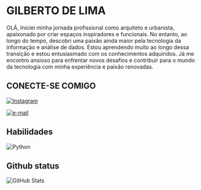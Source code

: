 # GILBERTO DE LIMA

OLÁ, 
Iniciei minha jornada profissional como arquiteto e urbanista, apaixonado por criar espaços inspiradores e funcionais. No entanto, ao longo do tempo, descobri uma paixão ainda maior pela tecnologia da informação e análise de dados. Estou aprendendo muito ao longo dessa transição e estou entusiasmado com os conhecimentos adquiridos. Já me encontro ansioso para enfrentar novos desafios e contribuir para o mundo da tecnologia com minha experiência e paixão renovadas.





## CONECTE-SE COMIGO

[![Instagram](https://img.shields.io/badge/Instagram-000?style=for-the-badge&logo=instagram)](https://www.instagram.com/gilbertolima8/)

[![e-mail](https://img.shields.io/badge/gmail-000?style=for-the-badge&logo=gmail)](glpj.91@gmail.com)

## Habilidades

![Python](https://img.shields.io/badge/Python-000?style=for-the-badge&logo=python)


## Github status

![GitHub Stats](https://github-readme-stats.vercel.app/api?username=gunior2006&theme=transparent&bg_color=000&border_color=30A3DC&show_icons=true&icon_color=30A3DC&title_color=E94D5F&text_color=FFF)